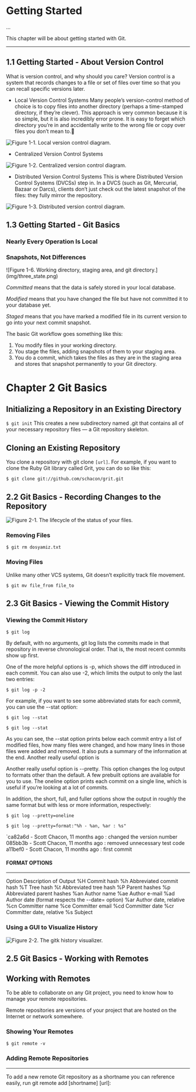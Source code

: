 
# Getting Started
...



This chapter will be about getting started with Git.



---



## 1.1 Getting Started - About Version Control

What is version control, and why should you care? Version control is a system that records changes to a file or set of files over time so that you can recall specific versions later. 

* Local Version Control Systems
Many people’s version-control method of choice is to copy files into another directory (perhaps a time-stamped directory, if they’re clever). This approach is very common because it is so simple, but it is also incredibly error prone. It is easy to forget which directory you’re in and accidentally write to the wrong file or copy over files you don’t mean to.￿



![Figure 1-1. Local version control diagram.](img/local_vcs.png)



* Centralized Version Control Systems

![Figure 1-2. Centralized version control diagram.](img/central_vcs.png)

* Distributed Version Control Systems
This is where Distributed Version Control Systems (DVCSs) step in. In a DVCS (such as Git, Mercurial, Bazaar or Darcs), clients don’t just check out the latest snapshot of the files: they fully mirror the repository. 

![Figure 1-3. Distributed version control diagram.](img/dist_vcs.png)


## 1.3 Getting Started - Git Basics

### Nearly Every Operation Is Local




### Snapshots, Not Differences
![Figure 1-6. Working directory, staging area, and git directory.] (img/three_state.png)

*Committed* means that the data is safely stored in your local database.

*Modified* means that you have changed the file but have not committed it to your database yet.

*Staged* means that you have marked a modified file in its current version to go into your next commit snapshot.


The basic Git workflow goes something like this:

1. You modify files in your working directory.
2. You stage the files, adding snapshots of them to your staging area.
3. You do a commit, which takes the files as they are in the staging area and stores that snapshot permanently to your Git directory.



# Chapter 2 Git Basics

## Initializing a Repository in an Existing Directory
`$ git init`
This creates a new subdirectory named .git that contains all of your necessary repository files — a Git repository skeleton. 


## Cloning an Existing Repository


You clone a repository with git clone `[url]`. For example, if you want to clone the Ruby Git library called Grit, you can do so like this:

`$ git clone git://github.com/schacon/grit.git`






## 2.2 Git Basics - Recording Changes to the Repository


![Figure 2-1. The lifecycle of the status of your files.](img/lifecycle.png)


### Removing Files

`$ git rm dosyamiz.txt`

### Moving Files

Unlike many other VCS systems, Git doesn’t explicitly track file movement. 

`$ git mv file_from file_to`




## 2.3 Git Basics - Viewing the Commit History

### Viewing the Commit History

`$ git log`

By default, with no arguments, git log lists the commits made in that repository in reverse chronological order. That is, the most recent commits show up first. 


One of the more helpful options is -p, which shows the diff introduced in each commit. You can also use -2, which limits the output to only the last two entries:

`$ git log -p -2`



For example, if you want to see some abbreviated stats for each commit, you can use the --stat option:

`$ git log --stat`


`$ git log --stat`

As you can see, the --stat option prints below each commit entry a list of modified files, how many files were changed, and how many lines in those files were added and removed. It also puts a summary of the information at the end. Another really useful option is 


 Another really useful option is --pretty. This option changes the log output to formats other than the default. A few prebuilt options are available for you to use. The oneline option prints each commit on a single line, which is useful if you’re looking at a lot of commits. 
 
 In addition, the short, full, and fuller options show the output in roughly the same format but with less or more information, respectively:
 
 
 `$ git log --pretty=oneline`
 
 
 `$ git log --pretty=format:"%h - %an, %ar : %s"`

 `ca82a6d - Scott Chacon, 11 months ago : changed the version number
 085bb3b - Scott Chacon, 11 months ago : removed unnecessary test code
 a11bef0 - Scott Chacon, 11 months ago : first commit
  
  
#### FORMAT OPTIONS
 -------
 Option  Description of Output
 %H  Commit hash
 %h  Abbreviated commit hash
 %T  Tree hash
 %t  Abbreviated tree hash
 %P  Parent hashes
 %p  Abbreviated parent hashes
 %an Author name
 %ae Author e-mail
 %ad Author date (format respects the --date= option)
 %ar Author date, relative
 %cn Committer name
 %ce Committer email
 %cd Committer date
 %cr Committer date, relative
 %s  Subject
 
 
 
 
### Using a GUI to Visualize History

![Figure 2-2. The gitk history visualizer.](img/gitk.png)




## 2.5 Git Basics - Working with Remotes

## Working with Remotes

To be able to collaborate on any Git project, you need to know how to manage your remote repositories. 


Remote repositories are versions of your project that are hosted on the Internet or network somewhere. 


### Showing Your Remotes

`$ git remote -v`




### Adding Remote Repositories
------------------------------


To add a new remote Git repository as a shortname you can reference easily, run git remote add [shortname] [url]:



